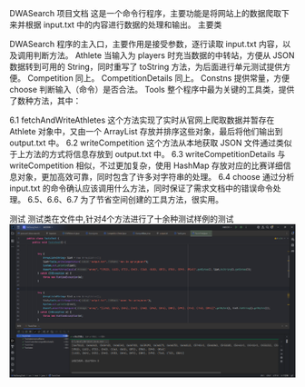 DWASearch 项目文档
这是一个命令行程序，主要功能是将网站上的数据爬取下来并根据 input.txt 中的内容进行数据的处理和输出。
主要类

DWASearch
程序的主入口，主要作用是接受参数，逐行读取 input.txt 内容，以及调用判断方法。
Athlete
当输入为 players 时充当数据的中转站，方便从 JSON 数据转到可用的 String，同时重写了 toString 方法，为后面进行单元测试提供方便。
Competition
同上。
CompetitionDetails
同上。
Constns
提供常量，方便 choose 判断输入（命令）是否合法。
Tools
整个程序中最为关键的工具类，提供了数种方法，其中：

6.1 fetchAndWriteAthletes
这个方法实现了实时从官网上爬取数据并暂存在 Athlete 对象中，又由一个 ArrayList 存放并排序这些对象，最后将他们输出到 output.txt 中。
6.2 writeCompetition
这个方法从本地获取 JSON 文件通过类似于上方法的方式将信息存放到 output.txt 中。
6.3 writeCompetitionDetails
与 writeCompetition 相似，不过更加复杂，使用 HashMap 存放对应的比赛详细信息对象，更加高效可靠，同时包含了许多对字符串的处理。
6.4 choose
通过分析 input.txt 的命令确认应该调用什么方法，同时保证了需求文档中的错误命令处理。
6.5、6.6、6.7 为了节省空间创建的工具方法，很实用。
 

 测试
 测试类在文件中,针对4个方法进行了十余种测试样例的测试
 ![image](src/image/test.png)